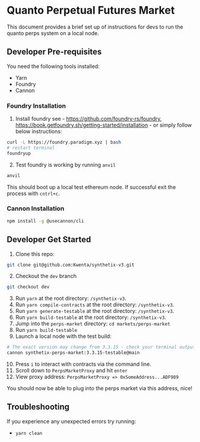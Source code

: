 # Quanto Perpetual Futures Market

This document provides a brief set up of instructions for devs to run the quanto perps system on a local node.

## Developer Pre-requisites

You need the following tools installed:
- Yarn
- Foundry
- Cannon

### Foundry Installation

1. Install foundry see - https://github.com/foundry-rs/foundry, https://book.getfoundry.sh/getting-started/installation - or simply follow below instructions:
```bash
curl -L https://foundry.paradigm.xyz | bash
# restart terminal
foundryup
```
2. Test foundry is working by running `anvil`
```bash
anvil
```
This should boot up a local test ethereum node. If successful exit the process with `cntrl+c`.

### Cannon Installation

```bash
npm install -g @usecannon/cli
```

## Developer Get Started

1. Clone this repo:
```bash
git clone git@github.com:Kwenta/synthetix-v3.git
```
2. Checkout the `dev` branch
```bash
git checkout dev
```
3. Run `yarn` at the root directory: `/synthetix-v3`.
4. Run `yarn compile-contracts` at the root directory: `/synthetix-v3`.
5. Run `yarn generate-testable` at the root directory: `/synthetix-v3`.
6. Run `yarn build-testable` at the root directory: `/synthetix-v3`.
7. Jump into the `perps-market` directory: `cd markets/perps-market`
8. Run `yarn build-testable`
9. Launch a local node with the test build:
```bash
# The exact version may change from 3.3.15 - check your terminal output from yarn build-testable for the latest
cannon synthetix-perps-market:3.3.15-testable@main
```
10. Press `i` to interact with contracts via the command line.
11. Scroll down to `PerpsMarketProxy` and hit `enter`
12. View proxy address: `PerpsMarketProxy => 0xSomeAddress...ADF989`

You should now be able to plug into the perps market via this address, nice!

## Troubleshooting

If you experience any unexpected errors try running:

- `yarn clean`
